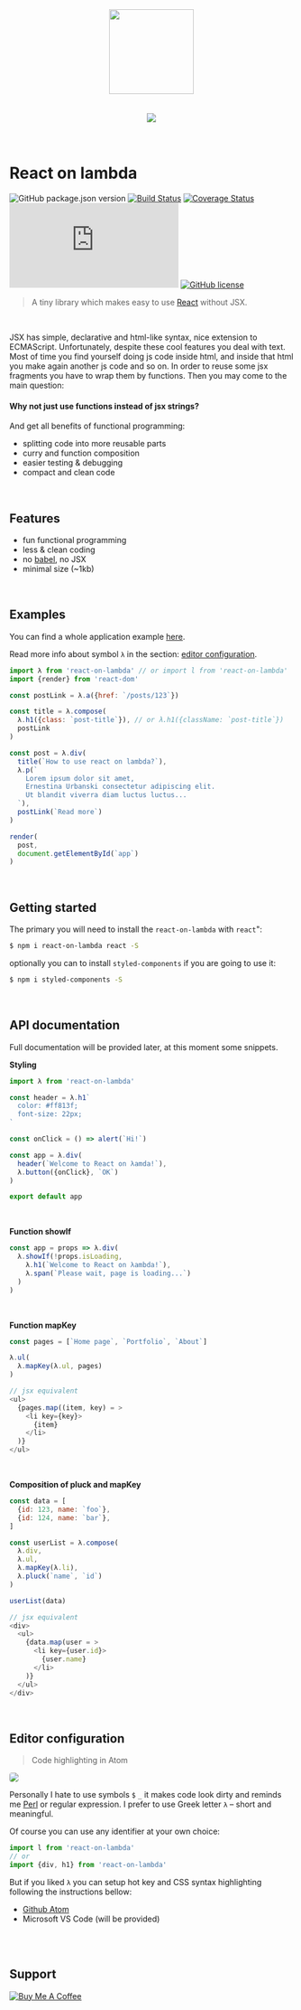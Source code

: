 <div align="center">
  <img src="./assets/logo.svg" width="150" height="150"/>
  <br/>
  <br/>
  <br/>
  <img src="./assets/comics.png"/>
</div>
<br/>
<br/>

# React on lambda
![GitHub package.json version](https://img.shields.io/github/package-json/v/sultan99/react-on-lambda.svg)
[![Build Status](https://travis-ci.org/sultan99/react-on-lambda.svg?branch=master)](https://travis-ci.org/sultan99/react-on-lambda)
[![Coverage Status](https://coveralls.io/repos/github/sultan99/react-on-lambda/badge.svg?branch=master&service=github)](https://coveralls.io/github/sultan99/react-on-lambda?branch=master)
[![gzip bundle size](http://img.badgesize.io/https://unpkg.com/react-on-lambda@0.0.9/dist/react-on-lambda.min.js?compression=gzip
)](https://unpkg.com/react-on-lambda@0.0.7/dist/react-on-lambda.min.js)
[![GitHub license](https://img.shields.io/github/license/sultan99/react-on-lambda.svg)](https://github.com/sultan99/react-on-lambda/blob/master/LICENSE)

> A tiny library which makes easy to use [React](https://github.com/facebook/react) without JSX.

<br/>

JSX has simple, declarative and html-like syntax, nice extension to ECMAScript.
Unfortunately, despite these cool features you deal with text.
Most of time you find yourself doing js code inside html, and inside that html you make again another js code and so on.
In order to reuse some jsx fragments you have to wrap them by functions. Then you may come to the main question:

#### Why not just use functions instead of jsx strings?

And get all benefits of functional programming:
 - splitting code into more reusable parts
 - curry and function composition
 - easier testing & debugging
 - compact and clean code
<br/>

## Features
- fun functional programming
- less & clean coding
- no [babel](https://babeljs.io/), no JSX
- minimal size (~1kb)
<br/>

## Examples
You can find a whole application example [here](https://github.com/sultan99/rol-usage).

Read more info about symbol `λ` in the section: [editor configuration](#editor-configuration).
```js
import λ from 'react-on-lambda' // or import l from 'react-on-lambda'
import {render} from 'react-dom'

const postLink = λ.a({href: `/posts/123`})

const title = λ.compose(
  λ.h1({class: `post-title`}), // or λ.h1({className: `post-title`})
  postLink
)

const post = λ.div(
  title(`How to use react on lambda?`),
  λ.p(`
    Lorem ipsum dolor sit amet,
    Ernestina Urbanski consectetur adipiscing elit.
    Ut blandit viverra diam luctus luctus...
  `),
  postLink(`Read more`)
)

render(
  post,
  document.getElementById(`app`)
)
```
<br/>

## Getting started
The primary you will need to install the `react-on-lambda` with `react`":

```sh
$ npm i react-on-lambda react -S
```

optionally you can to install `styled-components` if you are going to use it:

```sh
$ npm i styled-components -S
```
<br/>

## API documentation
Full documentation will be provided later, at this moment some snippets.

**Styling**
```js
import λ from 'react-on-lambda'

const header = λ.h1`
  color: #ff813f;
  font-size: 22px;
`

const onClick = () => alert(`Hi!`)

const app = λ.div(
  header(`Welcome to React on λamda!`),
  λ.button({onClick}, `OK`)
)

export default app
```
<br/>

**Function showIf**
```js
const app = props => λ.div(
  λ.showIf(!props.isLoading,
    λ.h1(`Welcome to React on λambda!`),
    λ.span(`Please wait, page is loading...`)
  )
)
```
<br/>

**Function mapKey**
```js
const pages = [`Home page`, `Portfolio`, `About`]

λ.ul(
  λ.mapKey(λ.ul, pages)
)

// jsx equivalent
<ul>
  {pages.map((item, key) = >
    <li key={key}>
      {item}
    </li>
  )}
</ul>
```
<br/>

**Composition of pluck and mapKey**
```js
const data = [
  {id: 123, name: `foo`},
  {id: 124, name: `bar`},
]

const userList = λ.compose(
  λ.div,
  λ.ul,
  λ.mapKey(λ.li),
  λ.pluck(`name`, `id`)
)

userList(data)

// jsx equivalent
<div>
  <ul>
    {data.map(user = >
      <li key={user.id}>
        {user.name}
      </li>
    )}
  </ul>
</div>
```
<br/>

## Editor configuration
> Code highlighting in Atom

<img src="./assets/snippet-atom.png" style="border-radius: 4px;"/>
<br/>

Personally I hate to use symbols `$` `_` it makes code look dirty and reminds me [Perl](https://regmedia.co.uk/2017/10/31/perl_code_example.png) or regular expression.
I prefer to use Greek letter `λ` – short and meaningful.

Of course you can use any identifier at your own choice:
```js
import l from 'react-on-lambda'
// or 
import {div, h1} from 'react-on-lambda'

```

But if you liked `λ` you can setup hot key and CSS syntax highlighting following the instructions bellow:
- [Github Atom](./assets/atom.md)
- Microsoft VS Code (will be provided)

<br/>
<br/>

## Support
<a href="https://www.buymeacoffee.com/KGEzqayNQ" target="_blank">
  <img src="https://www.buymeacoffee.com/assets/img/guidelines/download-assets-sm-2.svg" alt="Buy Me A Coffee"/>
</a>
